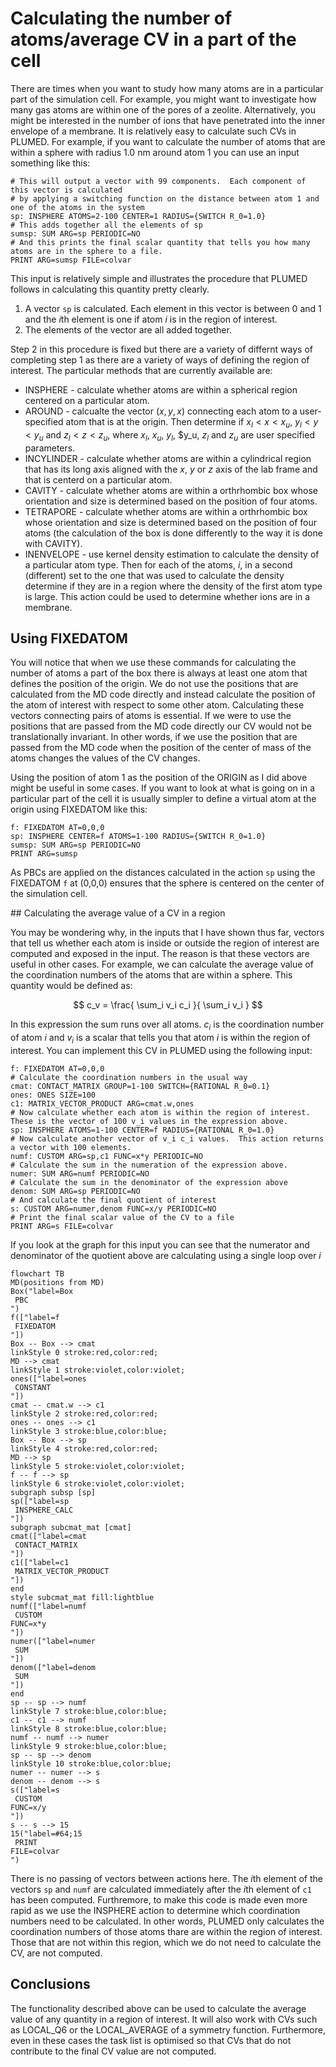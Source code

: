 # Calculating the number of atoms/average CV in a part of the cell

There are times when you want to study how many atoms are in a particular part of the simulation cell.  For example, you might 
want to investigate how many gas atoms are within one of the pores of a zeolite.  Alternatively, you might be interested in the 
number of ions that have penetrated into the inner envelope of a membrane.  It is relatively easy to calculate such CVs in PLUMED.
For example, if you want to calculate the number of atoms that are within a sphere with radius 1.0 nm around atom 1 you can use an 
input something like this:

```plumed
# This will output a vector with 99 components.  Each component of this vector is calculated
# by applying a switching function on the distance between atom 1 and one of the atoms in the system
sp: INSPHERE ATOMS=2-100 CENTER=1 RADIUS={SWITCH R_0=1.0}
# This adds together all the elements of sp
sumsp: SUM ARG=sp PERIODIC=NO
# And this prints the final scalar quantity that tells you how many atoms are in the sphere to a file.
PRINT ARG=sumsp FILE=colvar
```

This input is relatively simple and illustrates the procedure that PLUMED follows in calculating this quantity pretty clearly.

1. A vector `sp` is calculated.  Each element in this vector is between 0 and 1 and the $i$th element is one if atom $i$ is in the region of interest.
2. The elements of the vector are all added together.

Step 2 in this procedure is fixed but there are a variety of differnt ways of completing step 1 as there are a variety of ways of defining the region 
of interest.  The particular methods that are currently available are:

* INSPHERE - calculate whether atoms are within a spherical region centered on a particular atom.
* AROUND - calcualte the vector $(x,y,x)$ connecting each atom to a user-specified atom that is at the origin.  Then determine if $x_l < x < x_u$, $y_l < y < y_u$ and $z_l < z < z_u$, where $x_l$, $x_u$, $y_l$, $y_u, $z_l$ and $z_u$ are user specified parameters.
* INCYLINDER - calculate whether atoms are within a cylindrical region that has its long axis aligned with the $x$, $y$ or $z$ axis of the lab frame and that is centerd on a particular atom.
* CAVITY - calculate whether atoms are within a orthrhombic box whose orientation and size is determined based on the position of four atoms.
* TETRAPORE - calculate whether atoms are within a orthrhombic box whose orientation and size is determined based on the position of four atoms (the calculation of the box is done differently to the way it is done with CAVITY).
* INENVELOPE - use kernel density estimation to calculate the density of a particular atom type.  Then for each of the atoms, $i$, in a second (different) set to the one that was used to calculate the density determine if they are in a region where the density of the first atom type is large.  This action could be used to determine whether ions are in a membrane. 

## Using FIXEDATOM

You will notice that when we use these commands for calculating the number of atoms a part of the box there is always at least one atom that defines the position of the origin.  We do not use 
the positions that are calculated from the MD code directly and instead calculate the position of the atom of interest with respect to some other atom.  Calculating these vectors connecting 
pairs of atoms is essential.  If we were to use the positions that are passed from the MD code directly our CV would not be translationally invariant.  In other words, if we use the position that 
are passed from the MD code when the position of the center of mass of the atoms changes the values of the CV changes.

Using the position of atom 1 as the position of the ORIGIN as I did above might be useful in some cases.  If you want to look at what is going on in a particular part of the cell it is usually simpler
to define a virtual atom at the origin using FIXEDATOM like this:

```plumed
f: FIXEDATOM AT=0,0,0
sp: INSPHERE CENTER=f ATOMS=1-100 RADIUS={SWITCH R_0=1.0}
sumsp: SUM ARG=sp PERIODIC=NO
PRINT ARG=sumsp
```

As PBCs are applied on the distances calculated in the action `sp` using the FIXEDATOM `f` at (0,0,0) ensures that the sphere is centered on the center of the simulation cell.


## Calculating the average value of a CV in a region

You may be wondering why, in the inputs that I have shown thus far, vectors that tell us whether each atom is inside or outside the region of interest are computed and exposed in the input.
The reason is that these vectors are useful in other cases.  For example, we can calculate the average value of the coordination numbers of the atoms that are within a sphere.  This quantity would 
be defined as:

$$
c_v = \frac{ \sum_i v_i c_i }{ \sum_i v_i }
$$

In this expression the sum runs over all atoms.  $c_i$ is the coordination number of atom $i$ and $v_i$ is a scalar that tells you that atom $i$ is within the region of interest.
You can implement this CV in PLUMED using the following input:

```plumed
f: FIXEDATOM AT=0,0,0
# Calculate the coordination numbers in the usual way
cmat: CONTACT_MATRIX GROUP=1-100 SWITCH={RATIONAL R_0=0.1}
ones: ONES SIZE=100
c1: MATRIX_VECTOR_PRODUCT ARG=cmat.w,ones
# Now calculate whether each atom is within the region of interest.  These is the vector of 100 v_i values in the expression above.
sp: INSPHERE ATOMS=1-100 CENTER=f RADIUS={RATIONAL R_0=1.0}
# Now calculate another vector of v_i c_i values.  This action returns a vector with 100 elements.
numf: CUSTOM ARG=sp,c1 FUNC=x*y PERIODIC=NO
# Calculate the sum in the numeration of the expression above.
numer: SUM ARG=numf PERIODIC=NO
# Calculate the sum in the denominator of the expression above
denom: SUM ARG=sp PERIODIC=NO
# And calculate the final quotient of interest
s: CUSTOM ARG=numer,denom FUNC=x/y PERIODIC=NO
# Print the final scalar value of the CV to a file
PRINT ARG=s FILE=colvar
``` 

If you look at the graph for this input you can see that the numerator and denominator of the quotient above are calculating using a single loop over $i$

```mermaid
flowchart TB 
MD(positions from MD)
Box("label=Box 
 PBC 
")
f(["label=f 
 FIXEDATOM 
"])
Box -- Box --> cmat
linkStyle 0 stroke:red,color:red;
MD --> cmat
linkStyle 1 stroke:violet,color:violet;
ones(["label=ones 
 CONSTANT 
"])
cmat -- cmat.w --> c1
linkStyle 2 stroke:red,color:red;
ones -- ones --> c1
linkStyle 3 stroke:blue,color:blue;
Box -- Box --> sp
linkStyle 4 stroke:red,color:red;
MD --> sp
linkStyle 5 stroke:violet,color:violet;
f -- f --> sp
linkStyle 6 stroke:violet,color:violet;
subgraph subsp [sp]
sp(["label=sp 
 INSPHERE_CALC 
"])
subgraph subcmat_mat [cmat]
cmat(["label=cmat 
 CONTACT_MATRIX 
"])
c1(["label=c1 
 MATRIX_VECTOR_PRODUCT 
"])
end
style subcmat_mat fill:lightblue
numf(["label=numf 
 CUSTOM
FUNC=x*y 
"])
numer(["label=numer 
 SUM 
"])
denom(["label=denom 
 SUM 
"])
end
sp -- sp --> numf
linkStyle 7 stroke:blue,color:blue;
c1 -- c1 --> numf
linkStyle 8 stroke:blue,color:blue;
numf -- numf --> numer
linkStyle 9 stroke:blue,color:blue;
sp -- sp --> denom
linkStyle 10 stroke:blue,color:blue;
numer -- numer --> s
denom -- denom --> s
s(["label=s 
 CUSTOM
FUNC=x/y 
"])
s -- s --> 15
15("label=#64;15 
 PRINT
FILE=colvar 
")
```

There is no passing of vectors between actions here.  The $i$th element of the vectors `sp` and `numf` are calculated immediately after the $i$th element of `c1` has been computed.
Furthremore, to make this code is made even more rapid as we use the INSPHERE action to determine which coordination numbers need to be calculated.  In other words, PLUMED only calculates
the coordination numbers of those atoms thare are within the region of interest.  Those that are not within this region, which we do not need to calculate the CV, are not computed. 

## Conclusions

The functionality described above can be used to calculate the average value of any quantity in a region of interest.  It will also work with CVs such as LOCAL_Q6 or the LOCAL_AVERAGE
of a symmetry function.  Furthermore, even in these cases the task list is optimised so that CVs that do not contribute to the final CV value are not computed.
